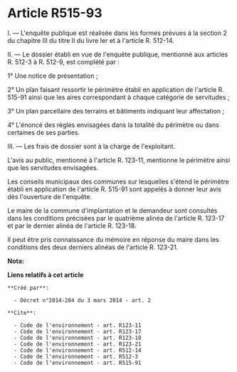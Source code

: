 # Article R515-93

I. ― L'enquête publique est réalisée dans les formes prévues à la section 2 du chapitre III du titre II du livre Ier et à
l'article R. 512-14. 

II. ― Le dossier établi en vue de l'enquête publique, mentionné aux articles R. 512-3 à R. 512-9, est complété par : 

1° Une notice de présentation ; 

2° Un plan faisant ressortir le périmètre établi en application de l'article R. 515-91 ainsi que les aires correspondant à
chaque catégorie de servitudes ; 

3° Un plan parcellaire des terrains et bâtiments indiquant leur affectation ; 

4° L'énoncé des règles envisagées dans la totalité du périmètre ou dans certaines de ses parties. 

III. ― Les frais de dossier sont à la charge de l'exploitant. 

L'avis au public, mentionné à l'article R. 123-11, mentionne le périmètre ainsi que les servitudes envisagées. 

Les conseils municipaux des communes sur lesquelles s'étend le périmètre établi en application de l'article R. 515-91 sont
appelés à donner leur avis dès l'ouverture de l'enquête. 

Le maire de la commune d'implantation et le demandeur sont consultés dans les conditions précisées par le quatrième alinéa de
l'article R. 123-17 et par le dernier alinéa de l'article R. 123-18. 

Il peut être pris connaissance du mémoire en réponse du maire dans les conditions des deux derniers alinéas de l'article R.
123-21.

**Nota:**



**Liens relatifs à cet article**

	**Créé par**:

	  - Décret n°2014-284 du 3 mars 2014 - art. 2

	**Cite**:

	  - Code de l'environnement - art. R123-11
	  - Code de l'environnement - art. R123-17
	  - Code de l'environnement - art. R123-18
	  - Code de l'environnement - art. R123-21
	  - Code de l'environnement - art. R512-14
	  - Code de l'environnement - art. R512-3
	  - Code de l'environnement - art. R515-91
